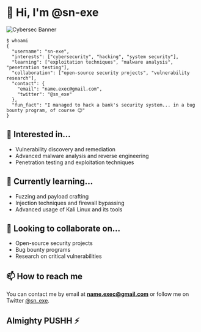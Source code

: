 # 👋 Hi, I'm @sn-exe

![Cybersec Banner](https://giphy.com/gifs/october-trickytricks-oVvhEYvWDvE1G)

```
$ whoami
{
  "username": "sn-exe",
  "interests": ["cybersecurity", "hacking", "system security"],
  "learning": ["exploitation techniques", "malware analysis", "penetration testing"],
  "collaboration": ["open-source security projects", "vulnerability research"],
  "contact": {
    "email": "name.exec@gmail.com",
    "twitter": "@sn_exe"
  },
  "fun_fact": "I managed to hack a bank's security system... in a bug bounty program, of course 😉"
}
```

## 👀 Interested in...
- Vulnerability discovery and remediation
- Advanced malware analysis and reverse engineering
- Penetration testing and exploitation techniques

## 🌱 Currently learning...
- Fuzzing and payload crafting
- Injection techniques and firewall bypassing
- Advanced usage of Kali Linux and its tools

## 💞️ Looking to collaborate on...
- Open-source security projects
- Bug bounty programs
- Research on critical vulnerabilities

## 📫 How to reach me
You can contact me by email at **name.exec@gmail.com** or follow me on Twitter [@sn_exe](https://twitter.com/sn_exe).

## Almighty PUSHH ⚡
